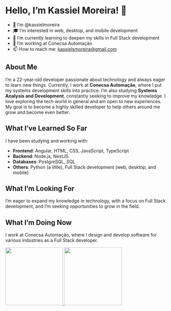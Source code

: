 # Hello, I’m Kassiel Moreira! 👋

- 👤 I’m @kassielmoreira
- 🎓 I’m interested in web, desktop, and mobile development
- 🌱 I’m currently learning to deepen my skills in Full Stack development
- 💼 I’m working at Conecsa Automação
- 📫 How to reach me: [kassielsmoreira@gmail.com](mailto:kassielsmoreira@gmail.com)

## About Me
I’m a 22-year-old developer passionate about technology and always eager to learn new things. Currently, I work at **Conecsa Automação**, where I put my systems development skills into practice. I’m also studying **Systems Analysis and Development**, constantly seeking to improve my knowledge. I love exploring the tech world in general and am open to new experiences. My goal is to become a highly skilled developer to help others around me grow and become even better.

## What I’ve Learned So Far
I have been studying and working with:
- **Frontend**: Angular, HTML, CSS, JavaScript, TypeScript
- **Backend**: Node.js, NestJS
- **Databases**: PostgreSQL, SQL
- **Others**: Python (a little), Full Stack development (web, desktop, and mobile)

## What I’m Looking For
I’m eager to expand my knowledge in technology, with a focus on Full Stack development, and I’m seeking opportunities to grow in the field.

## What I’m Doing Now
I work at Conecsa Automação, where I design and develop software for various industries as a Full Stack developer.

<a href="https://github.com/kassielm">
<img loading="lazy" height="180em" src="https://github-readme-stats.vercel.app/api/top-langs/?username=seu-usuário-aqui&layout=compact&langs_count=7&theme=dracula"/>
<img loading="lazy" height="180em" src="https://github-readme-stats.vercel.app/api?username=seu-usuário-aqui&show_icons=true&theme=dracula&include_all_commits=true&count_private=true"/>
